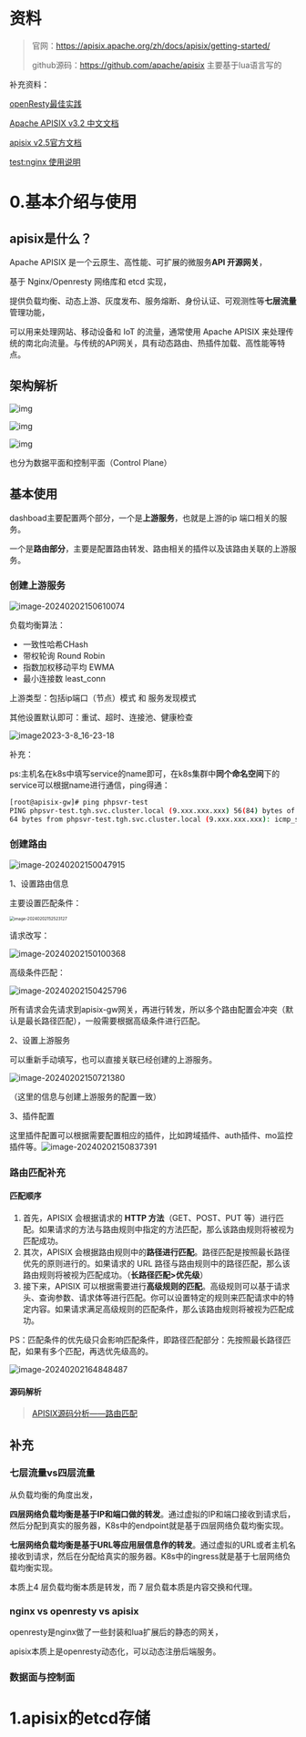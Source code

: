 # 资料

> 官网：https://apisix.apache.org/zh/docs/apisix/getting-started/
>
> github源码：https://github.com/apache/apisix 主要基于lua语言写的

补充资料：

[openResty最佳实践](https://www.kancloud.cn/allanyu/openresty-best-practices/82668)

[Apache APISIX v3.2 中文文档](https://www.bookstack.cn/books/apisix-3.2-zh)

[apisix v2.5官方文档](https://www.bookstack.cn/read/apisix-2.5-zh/README.md)

[test:nginx 使用说明](https://blog.csdn.net/wuchunlai_2012/article/details/100059067)



# 0.基本介绍与使用

## apisix是什么？

Apache APISIX 是一个云原生、高性能、可扩展的微服务**API 开源网关**，

基于 Nginx/Openresty 网络库和 etcd 实现，

提供负载均衡、动态上游、灰度发布、服务熔断、身份认证、可观测性等**七层流量**管理功能，

可以用来处理网站、移动设备和 IoT 的流量，通常使用 Apache APISIX 来处理传统的南北向流量。与传统的API网关，具有动态路由、热插件加载、高性能等特点。

 

## 架构解析

![img](apisix网关入门.assets/flow-software-architecture.png)

![img](apisix网关入门.assets/cc98f7bd4f0c4b9db6df40d520e04677.png)

![img](apisix网关入门.assets/a8de7925c8de40488c1272899c3b82e9.png)



也分为数据平面和控制平面（Control Plane）

 

## 基本使用

dashboad主要配置两个部分，一个是**上游服务**，也就是上游的ip 端口相关的服务。

一个是**路由部分**，主要是配置路由转发、路由相关的插件以及该路由关联的上游服务。

### 创建上游服务

![image-20240202150610074](apisix网关入门.assets/image-20240202150610074.png)

负载均衡算法：

- 一致性哈希CHash
- 带权轮询 Round Robin
- 指数加权移动平均 EWMA
- 最小连接数 least_conn



上游类型：包括ip端口（节点）模式 和 服务发现模式

 

其他设置默认即可：重试、超时、连接池、健康检查

![image2023-3-8_16-23-18](apisix网关入门.assets/image2023-3-8_16-23-18.png)



 

 

补充：

ps:主机名在k8s中填写service的name即可，在k8s集群中**同个命名空间**下的service可以根据name进行通信，ping得通：

```bash
[root@apisix-gw]# ping phpsvr-test
PING phpsvr-test.tgh.svc.cluster.local (9.xxx.xxx.xxx) 56(84) bytes of data.
64 bytes from phpsvr-test.tgh.svc.cluster.local (9.xxx.xxx.xxx): icmp_seq=1 ttl=64 time=0.049 ms
```

 

### 创建路由

![image-20240202150047915](apisix网关入门.assets/image-20240202150047915.png)

1、设置路由信息

主要设置匹配条件：

<img src="apisix网关入门.assets/image-20240202152523127.png" alt="image-20240202152523127" style="zoom:50%;" />

 

请求改写：

![image-20240202150100368](apisix网关入门.assets/image-20240202150100368.png)



高级条件匹配：

![image-20240202150425796](apisix网关入门.assets/image-20240202150425796.png)



所有请求会先请求到apisix-gw网关，再进行转发，所以多个路由配置会冲突（默认是最长路径匹配），一般需要根据高级条件进行匹配。

 

 2、设置上游服务

可以重新手动填写，也可以直接关联已经创建的上游服务。

![image-20240202150721380](apisix网关入门.assets/image-20240202150721380.png)

 （这里的信息与创建上游服务的配置一致）

3、插件配置

这里插件配置可以根据需要配置相应的插件，比如跨域插件、auth插件、mo监控插件等。![image-20240202150837391](apisix网关入门.assets/image-20240202150837391.png)



###  路由匹配补充

#### 匹配顺序

1.   首先，APISIX 会根据请求的 **HTTP 方法**（GET、POST、PUT 等）进行匹配。如果请求的方法与路由规则中指定的方法匹配，那么该路由规则将被视为匹配成功。
2.    其次，APISIX 会根据路由规则中的**路径进行匹配**。路径匹配是按照最长路径优先的原则进行的。如果请求的 URL 路径与路由规则中的路径匹配，那么该路由规则将被视为匹配成功。（**长路径匹配>优先级**）
3.    接下来，APISIX 可以根据需要进行**高级规则的匹配**。高级规则可以基于请求头、查询参数、请求体等进行匹配。你可以设置特定的规则来匹配请求中的特定内容。如果请求满足高级规则的匹配条件，那么该路由规则将被视为匹配成功。

 

PS：匹配条件的优先级只会影响匹配条件，即路径匹配部分：先按照最长路径匹配，如果有多个匹配，再选优先级高的。

![image-20240202164848487](apisix网关入门.assets/image-20240202164848487.png)

####  源码解析

> [APISIX源码分析——路由匹配](https://juejin.cn/post/6933768239008874510)





## 补充

### 七层流量vs四层流量

从负载均衡的角度出发，

**四层网络负载均衡是基于IP和端口做的转发**。通过虚拟的IP和端口接收到请求后，然后分配到真实的服务器，K8s中的endpoint就是基于四层网络负载均衡实现。

**七层网络负载均衡是基于URL等应用层信息作的转发**。通过虚拟的URL或者主机名接收到请求，然后在分配给真实的服务器。K8s中的ingress就是基于七层网络负载均衡实现。

本质上4 层负载均衡本质是转发，而 7 层负载本质是内容交换和代理。

 

### nginx vs openresty vs apisix

openresty是nginx做了一些封装和lua扩展后的静态的网关，

apisix本质上是openresty动态化，可以动态注册后端服务。

 

### 数据面与控制面





# 1.apisix的etcd存储



